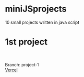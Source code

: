 # miniJSprojects
10 small projects written in java script

<h1>1st project</h1><br>

Branch: project-1 <br>
<a target='_blank' href='https://pierreswtich-project-1.vercel.app/'> Vercel</a>